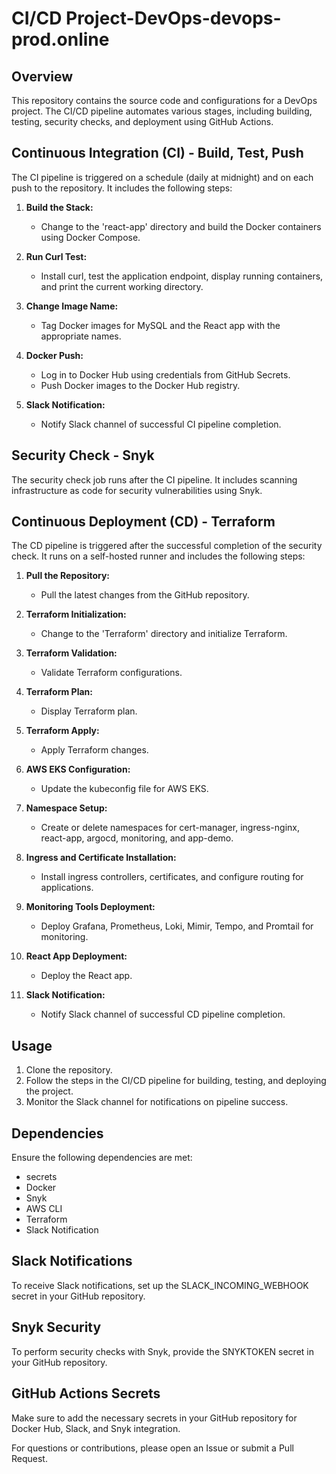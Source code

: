 # CI/CD Project-DevOps-devops-prod.online

## Overview
This repository contains the source code and configurations for a DevOps project. The CI/CD pipeline automates various stages, including building, testing, security checks, and deployment using GitHub Actions.

## Continuous Integration (CI) - Build, Test, Push
The CI pipeline is triggered on a schedule (daily at midnight) and on each push to the repository. It includes the following steps:

1. **Build the Stack:** 
   - Change to the 'react-app' directory and build the Docker containers using Docker Compose.

2. **Run Curl Test:**
   - Install curl, test the application endpoint, display running containers, and print the current working directory.

3. **Change Image Name:**
   - Tag Docker images for MySQL and the React app with the appropriate names.

4. **Docker Push:**
   - Log in to Docker Hub using credentials from GitHub Secrets.
   - Push Docker images to the Docker Hub registry.

5. **Slack Notification:**
   - Notify Slack channel of successful CI pipeline completion.

## Security Check - Snyk
The security check job runs after the CI pipeline. It includes scanning infrastructure as code for security vulnerabilities using Snyk.

## Continuous Deployment (CD) - Terraform
The CD pipeline is triggered after the successful completion of the security check. It runs on a self-hosted runner and includes the following steps:

1. **Pull the Repository:**
   - Pull the latest changes from the GitHub repository.

2. **Terraform Initialization:**
   - Change to the 'Terraform' directory and initialize Terraform.

3. **Terraform Validation:**
   - Validate Terraform configurations.

4. **Terraform Plan:**
   - Display Terraform plan.

5. **Terraform Apply:**
   - Apply Terraform changes.

6. **AWS EKS Configuration:**
   - Update the kubeconfig file for AWS EKS.

7. **Namespace Setup:**
   - Create or delete namespaces for cert-manager, ingress-nginx, react-app, argocd, monitoring, and app-demo.

8. **Ingress and Certificate Installation:**
   - Install ingress controllers, certificates, and configure routing for applications.

9. **Monitoring Tools Deployment:**
   - Deploy Grafana, Prometheus, Loki, Mimir, Tempo, and Promtail for monitoring.

10. **React App Deployment:**
    - Deploy the React app.

11. **Slack Notification:**
    - Notify Slack channel of successful CD pipeline completion.

## Usage
1. Clone the repository.
2. Follow the steps in the CI/CD pipeline for building, testing, and deploying the project.
3. Monitor the Slack channel for notifications on pipeline success.

## Dependencies
Ensure the following dependencies are met:
  - secrets 
  - Docker 
  - Snyk
  - AWS CLI
  - Terraform
  - Slack Notification

## Slack Notifications
To receive Slack notifications, set up the SLACK_INCOMING_WEBHOOK secret in your GitHub repository.

## Snyk Security
To perform security checks with Snyk, provide the SNYKTOKEN secret in your GitHub repository.

## GitHub Actions Secrets
Make sure to add the necessary secrets in your GitHub repository for Docker Hub, Slack, and Snyk integration.

For questions or contributions, please open an Issue or submit a Pull Request.
